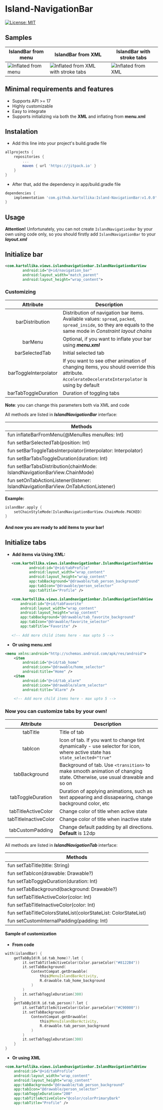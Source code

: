 # Island-NavigationBar
[![License: MIT](https://img.shields.io/badge/License-MIT-yellow.svg)](https://opensource.org/licenses/MIT)

## Samples

| IslandBar from menu | IslandBar from XML | IslandBar with stroke tabs |
| --- | --- | --- |
| ![Inflated from menu](https://github.com/kartollika/Island-NavigationBar/raw/master/samples/from_menu.gif) | ![Inflated from XML with stroke tabs](https://github.com/kartollika/Island-NavigationBar/raw/master/samples/xml_stroked.gif) | ![Inflated from XML](https://github.com/kartollika/Island-NavigationBar/raw/master/samples/xml.gif) |

## Minimal requirements and features
- Supports API >= 17
- Highly customizable
- Easy to integrate
- Supports initializing via both the **XML** and inflating from **menu.xml**

## Instalation

- Add this line into your project's build.gradle file 
```gradle
allprojects {
    repositories {
        ...
        maven { url 'https://jitpack.io' }
    }
}
```

- After that, add the dependency in app/build.gradle file

```gradle
dependencies {
    implementation 'com.github.kartollika:Island-NavigationBar:v1.0.0'
}
```

## Usage

**Attention!** 
Unfortunately, you can not create `IslandNavigationBar` by your own using code only, so you should firstly add `IslandNavigationBar` to your ***layout.xml***

## Initialize bar
```xml
<com.kartollika.views.islandnavigationbar.IslandNavigationBarView
        android:id="@+id/navigation_bar"
        android:layout_width="match_parent"
        android:layout_height="wrap_content">
```

### Customizing 

| **Attribute**  | **Description** |
|:---:|---|
| barDistribution | Distribution of navigation bar items. Available values: `spread`, `packed`, `spread_inside`, so they are equals to the same mode in *Constraint layout chains* |
| barMenu | Optional, if you want to inflate your bar using ***menu.xml*** |
| barSelectedTab | Initial selected tab |
| barToggleInterpolator | If you want to see other animation of changing items, you should override this attribute. `AccelerateDecelerateInterpolator` is using by default |
| barTabToggleDuration | Duration of toggling tabs |

**Note**: you can change this parameters both via XML and code

All methods are listed in ***IslandNavigationBar*** interface:

| **Methods** |
| --- |
| fun inflateBarFromMenu(@MenuRes menuRes: Int) |
| fun setBarSelectedTab(position: Int) |
| fun setBarToggleTabsInterpolator(interpolator: Interpolator) |
| fun setBarTabsToggleDuration(duration: Int) |
| fun setBarTabsDistribution(chainMode: IslandNavigationBarView.ChainMode)|
| fun setOnTabActionListener(listener: IslandNavigationBarView.OnTabActionListener) |

**Example:** 

```kotlin
islandBar.apply { 
    setChainStyleMode(IslandNavigationBarView.ChainMode.PACKED)            
}
```

#### And now you are ready to add items to your bar!

## Initialize tabs

- **Add items via Using XML:**
```xml
   <com.kartollika.views.islandnavigationbar.IslandNavigationTabView
           android:id="@+id/tabProfile"
           android:layout_width="wrap_content"
           android:layout_height="wrap_content"
           app:tabBackground="@drawable/tab_person_background"
           app:tabIcon="@drawable/person_selector"
           app:tabTitle="Profile" />

   <com.kartollika.views.islandnavigationbar.IslandNavigationTabView
       android:id="@+id/tabFavorite"
       android:layout_width="wrap_content"
       android:layout_height="wrap_content"
       app:tabBackground="@drawable/tab_favorite_background"
       app:tabIcon="@drawable/favorite_selector"
       app:tabTitle="Favorite" />
       
   <!-- Add more child items here - max upto 5 -->
```

- **Or using menu.xml**

```xml
<menu xmlns:android="http://schemas.android.com/apk/res/android">
    <item
        android:id="@+id/tab_home"
        android:icon="@drawable/home_selector"
        android:title="Home" />
    <item
        android:id="@+id/tab_alarm"
        android:icon="@drawable/alarm_selector"
        android:title="Alarm" />
        
    <!-- Add more child items here - max upto 5 -->
```

### Now you can customize tabs by your own!

| **Attribute**  | **Description** |
|:---:|---|
| tabTitle | Title of tab |
| tabIcon | Icon of tab. If you want to change tint dynamically - use selector for icon, where active state has `state_selected="true"` |
| tabBackground | Background of tab. Use `<transition>` to make smooth animation of changing state. Otherwise, use usual drawable and so on |
| tabToggleDuration | Duration of applying animations, such as text appearing and dissapearing, change background color, etc |
| tabTitleActiveColor | Change color of title when active state |
| tabTitleInactiveColor |  Change color of title when inactive state  |
| tabCustomPadding |  Change default padding by all directions. **Default** is 12dp  |

All methods are listed in ***IslandNavigationTab*** interface:

| **Methods** |
| --- |
| fun setTabTitle(title: String) |
| fun setTabIcon(drawable: Drawable?) |
| fun setTabToggleDuration(duration: Int) |
| fun setTabBackground(background: Drawable?) |
| fun setTabTitleActiveColor(color: Int) |
| fun setTabTitleInactiveColor(color: Int) |
| fun setTabTitleColorsStateList(colorStateList: ColorStateList) |
| fun setCustomInternalPadding(padding: Int) |
   
#### Sample of customization

- **From code**

```kotlin
with(islandBar) {
    getTabById(R.id.tab_home)?.let {
        it.setTabTitleActiveColor(Color.parseColor("#8122B4"))
        it.setTabBackground(
            ContextCompat.getDrawable(
                this@MenuIslandBarActivity,
                R.drawable.tab_home_background
            )
        )
        it.setTabToggleDuration(300)
    }
    getTabById(R.id.tab_person)?.let {
        it.setTabTitleActiveColor(Color.parseColor("#C90000"))
        it.setTabBackground(
            ContextCompat.getDrawable(
                this@MenuIslandBarActivity,
                R.drawable.tab_person_background
            )
        )
        it.setTabToggleDuration(300)
    }
}
```

- **Or using XML**

```xml
<com.kartollika.views.islandnavigationbar.IslandNavigationTabView
    android:id="@+id/tabProfile"
    android:layout_width="wrap_content"
    android:layout_height="wrap_content"
    app:tabBackground="@drawable/tab_person_background"
    app:tabIcon="@drawable/person_selector"
    app:tabToggleDuration="200"
    app:tabTitleActiveColor="@color/colorPrimaryDark"
    app:tabTitle="Profile" />
```




